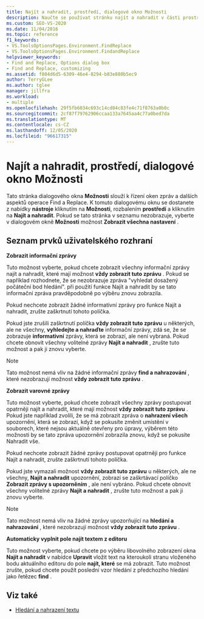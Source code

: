 ```yaml
---
title: Najít a nahradit, prostředí, dialogové okno Možnosti
description: Naučte se používat stránku najít a nahradit v části prostředí k řízení oken zpráv a dalších aspektů operace Find a nahrazování.
ms.custom: SEO-VS-2020
ms.date: 11/04/2016
ms.topic: reference
f1_keywords:
- VS.ToolsOptionsPages.Environment.FindReplace
- VS.ToolsOptionsPages.Environment.FindandReplace
helpviewer_keywords:
- Find and Replace, Options dialog box
- Find and Replace, customizing
ms.assetid: f804d6d5-6309-46e4-8294-b83e880b5ec9
author: TerryGLee
ms.author: tglee
manager: jillfra
ms.workload:
- multiple
ms.openlocfilehash: 29f5fb6034c693c14cd04c83fe4c71f8763a0b0c
ms.sourcegitcommit: 2cf87f79762906ccaa133a7645aa4c77a0bed7da
ms.translationtype: MT
ms.contentlocale: cs-CZ
ms.lasthandoff: 12/05/2020
ms.locfileid: "96617315"
---
```

# <a name="find-and-replace-environment-options-dialog-box"></a>Najít a nahradit, prostředí, dialogové okno Možnosti

Tato stránka dialogového okna **Možnosti** slouží k řízení oken zpráv a dalších aspektů operace Find a Replace. K tomuto dialogovému oknu se dostanete z nabídky **nástroje** kliknutím na **Možnosti**, rozbalením **prostředí** a kliknutím na **Najít a nahradit**. Pokud se tato stránka v seznamu nezobrazuje, vyberte v dialogovém okně **Možnosti** možnost **Zobrazit všechna nastavení** .

## <a name="uielement-list"></a>Seznam prvků uživatelského rozhraní

**Zobrazit informační zprávy**

Tuto možnost vyberte, pokud chcete zobrazit všechny informační zprávy najít a nahradit, které mají možnost **vždy zobrazit tuto zprávu** . Pokud se například rozhodnete, že se nezobrazuje zpráva "vyhledat dosažený počáteční bod hledání". při použití funkce Najít a nahradit by se tato informační zpráva pravděpodobně po výběru znovu zobrazila.

Pokud nechcete zobrazit žádné informativní zprávy pro funkce Najít a nahradit, zrušte zaškrtnutí tohoto políčka.

Pokud jste zrušili zaškrtnutí políčka **vždy zobrazit tuto zprávu** u některých, ale ne všechny, **vyhledejte a nahraďte** informační zprávy, zdá se, že se zobrazuje **informativní** zprávy, která se zobrazí, ale není vybraná. Pokud chcete obnovit všechny volitelné zprávy **Najít a nahradit** , zrušte tuto možnost a pak ji znovu vyberte.

> [!NOTE]
> Tato možnost nemá vliv na žádné informační zprávy **find a nahrazování** , které nezobrazují možnost **vždy zobrazit tuto zprávu** .

**Zobrazit varovné zprávy**

Tuto možnost vyberte, pokud chcete zobrazit všechny zprávy postupovat opatrněji najít a nahradit, které mají možnost **vždy zobrazit tuto zprávu** . Pokud jste například zvolili, že se má zobrazit zpráva o **nahrazení všech** upozornění, která se zobrazí, když se pokusíte změnit umístění v souborech, které nejsou aktuálně otevřeny pro úpravy, výběrem této možnosti by se tato zpráva upozornění zobrazila znovu, když se pokusíte Nahradit vše.

Pokud nechcete zobrazit žádné zprávy postupovat opatrněji pro funkce Najít a nahradit, zrušte zaškrtnutí tohoto políčka.

Pokud jste vymazali možnost **vždy zobrazit tuto zprávu** u některých, ale ne všechny, **Najít a nahradit** upozornění, zobrazí se zaškrtávací políčko **Zobrazit zprávy s upozorněním** , ale není vybráno. Pokud chcete obnovit všechny volitelné zprávy **Najít a nahradit** , zrušte tuto možnost a pak ji znovu vyberte.

> [!NOTE]
> Tato možnost nemá vliv na žádné zprávy upozorňující na **hledání a nahrazování** , které nezobrazují možnost **vždy zobrazit tuto zprávu** .

**Automaticky vyplnit pole najít textem z editoru**

Tuto možnost vyberte, pokud chcete po výběru libovolného zobrazení okna **Najít a nahradit** v nabídce **Upravit** vložit text na kteroukoli stranu vloženého bodu aktuálního editoru do pole **najít, které** se má zobrazit. Tuto možnost zrušte, pokud chcete použít poslední vzor hledání z předchozího hledání jako řetězec **find** .

## <a name="see-also"></a>Viz také

- [Hledání a nahrazení textu](../../ide/finding-and-replacing-text.md)

